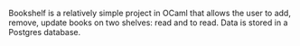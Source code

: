 Bookshelf is a relatively simple project in OCaml that allows the user to add, remove, update books on two shelves: read and to read. Data is stored in a Postgres database.